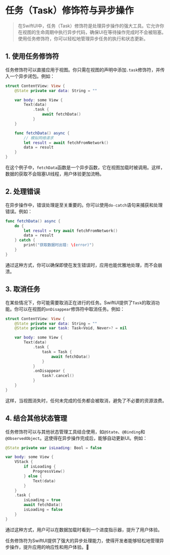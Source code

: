 ﻿# 任务（Task）修饰符与异步操作

> 在SwiftUI中，任务（Task）修饰符是处理异步操作的强大工具。它允许你在视图的生命周期中执行异步代码，确保UI在等待操作完成时不会被阻塞。使用任务修饰符，你可以轻松地管理异步任务的执行和状态更新。

## 1. 使用任务修饰符

任务修饰符可以直接应用于视图。你只需在视图的声明中添加`.task`修饰符，并传入一个异步闭包。例如：

```swift
struct ContentView: View {
    @State private var data: String = ""

    var body: some View {
        Text(data)
            .task {
                await fetchData()
            }
    }

    func fetchData() async {
        // 模拟网络请求
        let result = await fetchFromNetwork()
        data = result
    }
}
```

在这个例子中，`fetchData`函数是一个异步函数，它在视图加载时被调用。这样，数据的获取不会阻塞UI线程，用户体验更加流畅。

## 2. 处理错误

在异步操作中，错误处理是至关重要的。你可以使用`do-catch`语句来捕获和处理错误。例如：

```swift
func fetchData() async {
    do {
        let result = try await fetchFromNetwork()
        data = result
    } catch {
        print("获取数据时出错: \(error)")
    }
}
```

通过这种方式，你可以确保即使在发生错误时，应用也能优雅地处理，而不会崩溃。

## 3. 取消任务

在某些情况下，你可能需要取消正在进行的任务。SwiftUI提供了`Task`的取消功能。你可以在视图的`onDisappear`修饰符中取消任务。例如：

```swift
struct ContentView: View {
    @State private var data: String = ""
    @State private var task: Task<Void, Never>? = nil

    var body: some View {
        Text(data)
            .task {
                task = Task {
                    await fetchData()
                }
            }
            .onDisappear {
                task?.cancel()
            }
    }
}
```

这样，当视图消失时，任何未完成的任务都会被取消，避免了不必要的资源浪费。

## 4. 结合其他状态管理

任务修饰符可以与其他状态管理工具结合使用，如`@State`、`@Binding`和`@ObservedObject`。这使得在异步操作完成后，能够自动更新UI。例如：

```swift
@State private var isLoading: Bool = false

var body: some View {
    VStack {
        if isLoading {
            ProgressView()
        } else {
            Text(data)
        }
    }
    .task {
        isLoading = true
        await fetchData()
        isLoading = false
    }
}
```

通过这种方式，用户可以在数据加载时看到一个进度指示器，提升了用户体验。

任务修饰符为SwiftUI提供了强大的异步处理能力，使得开发者能够轻松地管理异步操作，提升应用的响应性和用户体验。🎉


